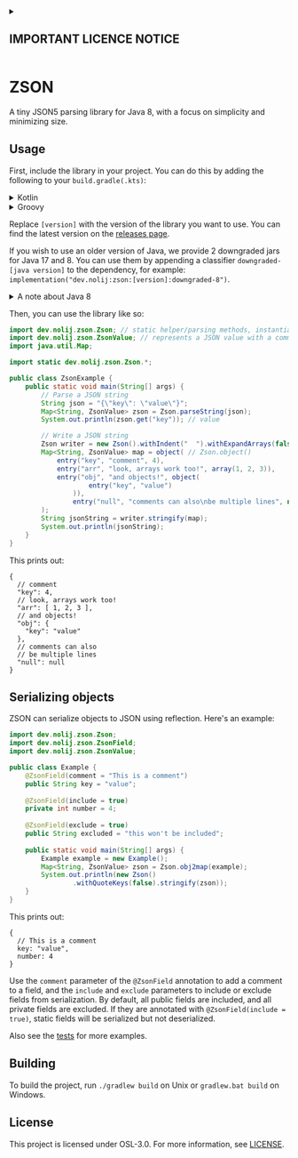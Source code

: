 <details>
<summary><h2>IMPORTANT LICENCE NOTICE</h2></summary>

By using this project in any form, you hereby give your "express assent" for the terms of the license of this
project (see [License](#license)), and acknowledge that I (the author of this project) have fulfilled my obligation
under the license to "make a reasonable effort under the circumstances to obtain the express assent of recipients to
the terms of this License".
</details>

# ZSON
A tiny JSON5 parsing library for Java 8, with a focus on simplicity and minimizing size.

## Usage
First, include the library in your project. You can do this by adding the following to your `build.gradle(.kts)`:
<details>
<summary>Kotlin</summary>

```kotlin
repositories {
    maven("https://maven.blamejared.com")
}

dependencies {
    implementation("dev.nolij:zson:[version]")
}
```
</details>
<details>
<summary>Groovy</summary>

```groovy
repositories {
    maven { url 'https://maven.blamejared.com' }
}

dependencies {
    implementation 'dev.nolij:zson:[version]'
}
```
</details>

Replace `[version]` with the version of the library you want to use.
You can find the latest version on the [releases page](https://github.com/Nolij/ZSON/releases).

If you wish to use an older version of Java, we provide 2 downgraded jars for Java 17 and 8.
You can use them by appending a classifier `downgraded-[java version]` to the dependency, for example:
`implementation("dev.nolij:zson:[version]:downgraded-8")`.

<details>
<summary>A note about Java 8</summary>

The Java 8 version actually uses Java 5 bytecode (classfile version 49), but because we use Java 8 features (namely NIO),
it still requires Java 8 to run. The reason for doing this is that Java 5 bytecode doesn't have stack maps, which significantly
reduces the size of the resulting jar.
</details>

Then, you can use the library like so:
```java
import dev.nolij.zson.Zson; // static helper/parsing methods, instantiate for a writer 
import dev.nolij.zson.ZsonValue; // represents a JSON value with a comment
import java.util.Map;

import static dev.nolij.zson.Zson.*;

public class ZsonExample {
	public static void main(String[] args) {
		// Parse a JSON string
		String json = "{\"key\": \"value\"}";
		Map<String, ZsonValue> zson = Zson.parseString(json);
		System.out.println(zson.get("key")); // value

		// Write a JSON string
		Zson writer = new Zson().withIndent("  ").withExpandArrays(false);
		Map<String, ZsonValue> map = object( // Zson.object()
			entry("key", "comment", 4),
			entry("arr", "look, arrays work too!", array(1, 2, 3)),
			entry("obj", "and objects!", object(
					entry("key", "value")
				)),
				entry("null", "comments can also\nbe multiple lines", null)
		);
		String jsonString = writer.stringify(map);
		System.out.println(jsonString);
	}
}

```

This prints out:
```json5
{
  // comment
  "key": 4,
  // look, arrays work too!
  "arr": [ 1, 2, 3 ],
  // and objects!
  "obj": {
    "key": "value"
  },
  // comments can also
  // be multiple lines
  "null": null
}
```

## Serializing objects
ZSON can serialize objects to JSON using reflection. Here's an example:
```java
import dev.nolij.zson.Zson;
import dev.nolij.zson.ZsonField;
import dev.nolij.zson.ZsonValue;

public class Example {
	@ZsonField(comment = "This is a comment")
	public String key = "value";
	
	@ZsonField(include = true)
	private int number = 4;
	
	@ZsonField(exclude = true)
	public String excluded = "this won't be included";
	
	public static void main(String[] args) {
		Example example = new Example();
		Map<String, ZsonValue> zson = Zson.obj2map(example);
		System.out.println(new Zson()
                .withQuoteKeys(false).stringify(zson));
	}
}
```

This prints out:
```json5
{
  // This is a comment
  key: "value",
  number: 4
}
```

Use the `comment` parameter of the `@ZsonField` annotation to add a comment to a field, and the `include` and `exclude` parameters to include or exclude fields from serialization.
By default, all public fields are included, and all private fields are excluded. If they are annotated with `@ZsonField(include = true)`, static fields will be serialized but not deserialized.

Also see the [tests](src/test/java/ZsonTest.java) for more examples.

## Building
To build the project, run `./gradlew build` on Unix or `gradlew.bat build` on Windows.

## License

This project is licensed under OSL-3.0. For more information, see [LICENSE](LICENSE).

